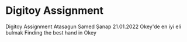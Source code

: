 # Digitoy Assignment
 Digitoy Assignment
Atasagun Samed Şanap
21.01.2022
Okey'de en iyi eli bulmak
Finding the best hand in Okey